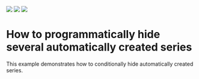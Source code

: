 <!-- default badges list -->
![](https://img.shields.io/endpoint?url=https://codecentral.devexpress.com/api/v1/VersionRange/128575366/18.1.2%2B)
[![](https://img.shields.io/badge/Open_in_DevExpress_Support_Center-FF7200?style=flat-square&logo=DevExpress&logoColor=white)](https://supportcenter.devexpress.com/ticket/details/E1040)
[![](https://img.shields.io/badge/📖_How_to_use_DevExpress_Examples-e9f6fc?style=flat-square)](https://docs.devexpress.com/GeneralInformation/403183)
<!-- default badges end -->
# How to programmatically hide several automatically created series


<p>This example demonstrates how to conditionally hide automatically created series.</p>

<br/>


